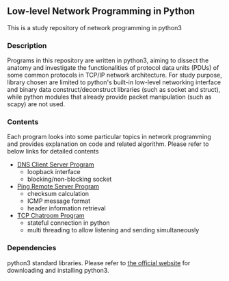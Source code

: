 ## Low-level Network Programming in Python
This is a study repository of network programming in python3 
### Description
Programs in this repository are written in python3, aiming to dissect the anatomy and investigate the functionalities of protocol data units (PDUs) of some common protocols in TCP/IP network architecture.
For study purpose, library chosen are limited to python's built-in low-level networking interface and binary data construct/deconstruct libraries (such as socket and struct), while python modules that already provide packet manipulation (such as scapy) are not used.

### Contents
Each program looks into some particular topics in network programming and provides explanation on code and related algorithm. Please refer to below links for detailed contents
- [DNS Client Server Program](https://github.com/claudiatang/network_programming_python/tree/main/DNS_client_server)
  - loopback interface
  - blocking/non-blocking socket
- [Ping Remote Server Program](https://github.com/claudiatang/network_programming_python/tree/main/ping)
  - checksum calculation
  - ICMP message format
  - header information retrieval
- [TCP Chatroom Program](https://github.com/claudiatang/network_programming_python/tree/main/TCP_chatroom)
  - stateful connection in python
  - multi threading to allow listening and sending simultaneously 

### Dependencies 
python3 standard libraries.
Please refer to [the official website](https://www.python.org/downloads/) for downloading and installing python3.  
